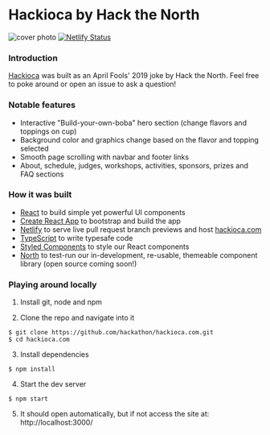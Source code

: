 # Hackioca by Hack the North
![cover photo](https://i.imgur.com/VeMTQda.png)
[![Netlify Status](https://api.netlify.com/api/v1/badges/6dba1582-bac7-41e7-bfea-4ca0548f8bd3/deploy-status)](https://app.netlify.com/sites/hackioca/deploys)

### Introduction

[Hackioca](https://hackioca.com) was built as an April Fools' 2019 joke by Hack the North. Feel free to poke around or open an issue to ask a question!

### Notable features

- Interactive "Build-your-own-boba" hero section (change flavors and toppings on cup)
- Background color and graphics change based on the flavor and topping selected
- Smooth page scrolling with navbar and footer links
- About, schedule, judges, workshops, activities, sponsors, prizes and FAQ sections

### How it was built

- [React](https://reactjs.org/) to build simple yet powerful UI components
- [Create React App](https://facebook.github.io/create-react-app/) to bootstrap and build the app
- [Netlify](https://www.netlify.com/) to serve live pull request branch previews and host [hackioca.com](https://hackioca.com)
- [TypeScript](https://www.typescriptlang.org/) to write typesafe code
- [Styled Components](https://www.styled-components.com/) to style our React components
- [North](https://www.npmjs.com/package/@hackthenorth/north) to test-run our in-development, re-usable, themeable component library (open source coming soon!)

### Playing around locally

1. Install git, node and npm

2. Clone the repo and navigate into it
```
$ git clone https://github.com/hackathon/hackioca.com.git
$ cd hackioca.com
```

3. Install dependencies
```
$ npm install
```

4. Start the dev server
```
$ npm start
```

5. It should open automatically, but if not access the site at: http://localhost:3000/
